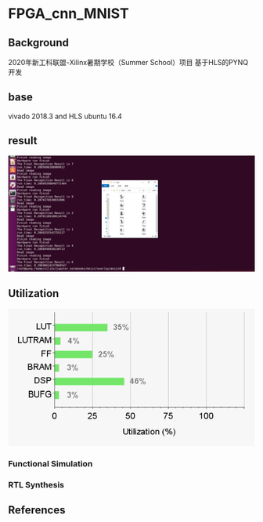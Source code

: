 # FPGA_cnn_MNIST

## Background
2020年新工科联盟-Xilinx暑期学校（Summer School）项目
基于HLS的PYNQ开发

## base
vivado 2018.3 and HLS
ubuntu 16.4

## result
![](https://github.com/zhangzek/FPGA_cnn_MNIST/blob/master/result.png)
## Utilization
![](https://github.com/zhangzek/FPGA_cnn_MNIST/blob/master/utili1.png)
### Functional Simulation

### RTL Synthesis

## References
